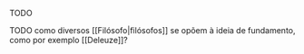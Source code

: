 TODO

TODO como diversos [[Filósofo|filósofos]] se opõem à ideia de fundamento, como por exemplo [[Deleuze]]?